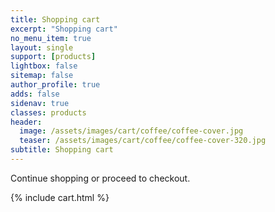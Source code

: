 ```yaml
---
title: Shopping cart
excerpt: "Shopping cart"
no_menu_item: true
layout: single
support: [products]
lightbox: false
sitemap: false
author_profile: true
adds: false
sidenav: true
classes: products
header:
  image: /assets/images/cart/coffee/coffee-cover.jpg
  teaser: /assets/images/cart/coffee/coffee-cover-320.jpg
subtitle: Shopping cart
---
```


Continue shopping or proceed to checkout.

{% include cart.html %}